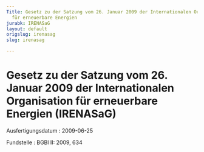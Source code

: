```yaml
---
Title: Gesetz zu der Satzung vom 26. Januar 2009 der Internationalen Organisation
  für erneuerbare Energien
jurabk: IRENASaG
layout: default
origslug: irenasag
slug: irenasag

---
```


# Gesetz zu der Satzung vom 26. Januar 2009 der Internationalen Organisation für erneuerbare Energien (IRENASaG)

Ausfertigungsdatum
:   2009-06-25

Fundstelle
:   BGBl II: 2009, 634

